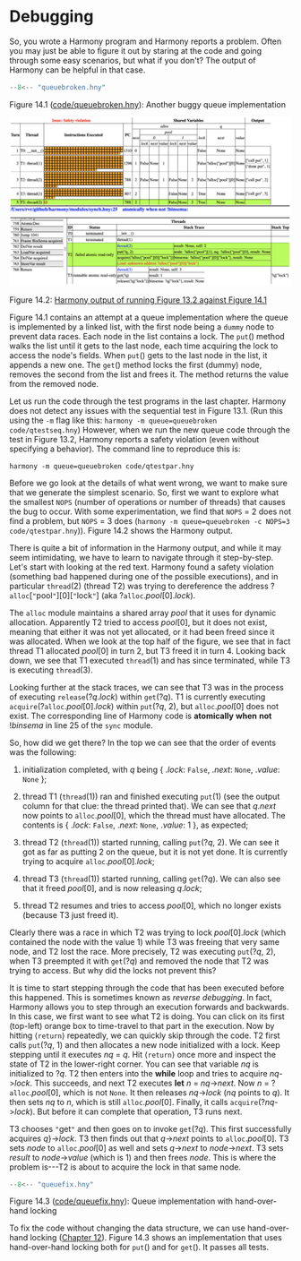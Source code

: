
# Debugging 

So, you wrote a Harmony program and Harmony reports a problem. Often you
may just be able to figure it out by staring at the code and going
through some easy scenarios, but what if you don't? The output of
Harmony can be helpful in that case.

```python title="queuebroken.hny"
--8<-- "queuebroken.hny"
```

<figcaption>Figure 14.1 (<a href=https://harmony.cs.cornell.edu/code/queuebroken.hny>code/queuebroken.hny</a>): 
Another buggy queue implementation </figcaption>

![](figures/queuebroken1.png)

<figcaption>Figure 14.2: <a href=https://harmony.cs.cornell.edu/output/queuebug.html>Harmony output of running Figure 13.2 against Figure 14.1</a></figcaption>

Figure 14.1 contains an attempt at a queue implementation where
the queue is implemented by a linked list, with the first node being a
`dummy` node to prevent data races. Each node in the list contains a
lock. The `put`() method walks the list until it gets to the last node,
each time acquiring the lock to access the node's fields. When `put`()
gets to the last node in the list, it appends a new one. The `get`()
method locks the first (dummy) node, removes the second from the list
and frees it. The method returns the value from the removed node.

Let us run the code through the test programs in the last chapter.
Harmony does not detect any issues with the sequential test in
Figure 13.1. (Run this using the `-m` flag like this:
`harmony -m queue=queuebroken code/qtestseq.hny`) However, when we run
the new queue code through the test in Figure 13.2, Harmony reports
a safety violation (even without specifying a behavior). The command
line to reproduce this is:

    harmony -m queue=queuebroken code/qtestpar.hny

Before we go look at the details of what went wrong, we want to make
sure that we generate the simplest scenario. So, first we want to
explore what the smallest `NOPS` (number of operations or number of
threads) that causes the bug to occur. With some experimentation, we
find that `NOPS` = 2 does not find a problem, but `NOPS` = 3 does
(`harmony -m queue=queuebroken -c NOPS=3 code/qtestpar.hny`)).
Figure 14.2 shows the Harmony output.

There is quite a bit of information in the Harmony output, and while it
may seem intimidating, we have to learn to navigate through it
step-by-step. Let's start with looking at the red text. Harmony found a
safety violation (something bad happened during one of the possible
executions), and in particular `thread`(2) (thread T2) was trying to
dereference the address ?`alloc`\[`"`pool`"`\]\[0\]\[`"`lock`"`\] (aka
?`alloc`.*pool*\[0\].*lock*).

The `alloc` module maintains a shared array *pool* that it uses for
dynamic allocation. Apparently T2 tried to access *pool*\[0\], but it
does not exist, meaning that either it was not yet allocated, or it had
been freed since it was allocated. When we look at the top half of the
figure, we see that in fact thread T1 allocated *pool*\[0\] in turn 2,
but T3 freed it in turn 4. Looking back down, we see that T1 executed
`thread`(1) and has since terminated, while T3 is executing `thread`(3).

Looking further at the stack traces, we can see that T3 was in the
process of executing `release`(?*q*.*lock*) within `get`(?*q*). T1 is
currently executing `acquire`(?`alloc`.*pool*\[0\].*lock*) within
`put`(?*q*, 2), but `alloc`.*pool*\[0\] does not exist. The
corresponding line of Harmony code is **atomically** **when** **not**
!*binsema* in line 25 of the `sync` module.

So, how did we get there? In the top we can see that the order of events
was the following:

1.  initialization completed, with *q* being { .*lock*: `False`,
    .*next*: `None`, .*value*: `None` };

2.  thread T1 (`thread`(1)) ran and finished executing `put`(1) (see the
    output column for that clue: the thread printed that). We can see
    that *q*.*next* now points to `alloc`.*pool*\[0\], which the thread
    must have allocated. The contents is { .*lock*: `False`, .*next*:
    `None`, .*value*: 1 }, as expected;

3.  thread T2 (`thread`(1)) started running, calling `put`(?*q*, 2). We
    can see it got as far as putting 2 on the queue, but it is not yet
    done. It is currently trying to acquire `alloc`.*pool*\[0\].*lock*;

4.  thread T3 (`thread`(1)) started running, calling `get`(?*q*). We can
    also see that it freed *pool*\[0\], and is now releasing *q*.*lock*;

5.  thread T2 resumes and tries to access *pool*\[0\], which no longer
    exists (because T3 just freed it).

Clearly there was a race in which T2 was trying to lock
*pool*\[0\].*lock* (which contained the node with the value 1) while T3
was freeing that very same node, and T2 lost the race. More precisely,
T2 was executing `put`(?*q*, 2), when T3 preempted it with `get`(?*q*)
and removed the node that T2 was trying to access. But why did the locks
not prevent this?

It is time to start stepping through the code that has been executed
before this happened. This is sometimes known as *reverse debugging*. In
fact, Harmony allows you to step through an execution forwards and
backwards. In this case, we first want to see what T2 is doing. You can
click on its first (top-left) orange box to time-travel to that part in
the execution. Now by hitting $\langle\mathtt{return}\rangle$
repeatedly, we can quickly skip through the code. T2 first calls
`put`(?*q*, 1) and then allocates a new node initialized with a lock.
Keep stepping until it executes *nq* = *q*. Hit
$\langle\mathtt{return}\rangle$ once more and inspect the state of T2 in
the lower-right corner. You can see that variable *nq* is initialized
to ?*q*. T2 then enters into the **while** loop and tries to acquire
*nq*->*lock*. This succeeds, and next T2 executes **let** *n*
= *nq*->*next*. Now *n* = ?`alloc`.*pool*\[0\], which is not
`None`. It then releases *nq*->*lock* (*nq* points to *q*).
It then sets *nq* to $n$, which is still `alloc`.*pool*\[0\]. Finally,
it calls `acquire`(?*nq*->*lock*). But before it can complete
that operation, T3 runs next.

T3 chooses `"`get`"` and then goes on to invoke `get`(?*q*). This first
successfully acquires *q*}->*lock*. T3 then finds out that
*q*->*next* points to `alloc`.*pool*\[0\]. T3 sets *node* to
`alloc`.*pool*\[0\] as well and sets *q*->*next* to
*node*->*next*. T3 sets *result* to
*node*->*value* (which is 1) and then frees *node*. This is
where the problem is---T2 is about to acquire the lock in that same
node.

```python title="queuefix.hny"
--8<-- "queuefix.hny"
```

<figcaption>Figure 14.3 (<a href=https://harmony.cs.cornell.edu/code/queuefix.hny>code/queuefix.hny</a>): 
Queue implementation with hand-over-hand locking
</figcaption>

To fix the code without changing the data structure, we can use
hand-over-hand locking ([Chapter 12](finegrained.md)). Figure 14.3 shows an
implementation that uses hand-over-hand locking both for `put`() and for
`get`(). It passes all tests.
